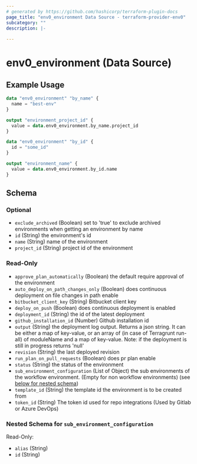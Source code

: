 ```yaml
---
# generated by https://github.com/hashicorp/terraform-plugin-docs
page_title: "env0_environment Data Source - terraform-provider-env0"
subcategory: ""
description: |-
  
---
```


# env0_environment (Data Source)



## Example Usage

```terraform
data "env0_environment" "by_name" {
  name = "best-env"
}

output "environment_project_id" {
  value = data.env0_environment.by_name.project_id
}

data "env0_environment" "by_id" {
  id = "some_id"
}

output "environment_name" {
  value = data.env0_environment.by_id.name
}
```

<!-- schema generated by tfplugindocs -->
## Schema

### Optional

- `exclude_archived` (Boolean) set to 'true' to exclude archived environments when getting an environment by name
- `id` (String) the environment's id
- `name` (String) name of the environment
- `project_id` (String) project id of the environment

### Read-Only

- `approve_plan_automatically` (Boolean) the default require approval of the environment
- `auto_deploy_on_path_changes_only` (Boolean) does continuous deployment on file changes in path enable
- `bitbucket_client_key` (String) Bitbucket client key
- `deploy_on_push` (Boolean) does continuous deployment is enabled
- `deployment_id` (String) the id of the latest deployment
- `github_installation_id` (Number) Github installation id
- `output` (String) the deployment log output. Returns a json string. It can be either a map of key-value, or an array of (in case of Terragrunt run-all) of moduleName and a map of key-value. Note: if the deployment is still in progress returns 'null'
- `revision` (String) the last deployed revision
- `run_plan_on_pull_requests` (Boolean) does pr plan enable
- `status` (String) the status of the environment
- `sub_environment_configuration` (List of Object) the sub environments of the workflow environment. (Empty for non workflow environments) (see [below for nested schema](#nestedatt--sub_environment_configuration))
- `template_id` (String) the template id the environment is to be created from
- `token_id` (String) The token id used for repo integrations (Used by Gitlab or Azure DevOps)

<a id="nestedatt--sub_environment_configuration"></a>
### Nested Schema for `sub_environment_configuration`

Read-Only:

- `alias` (String)
- `id` (String)
